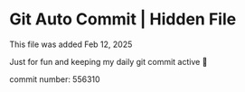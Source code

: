 # Git Auto Commit | Hidden File

This file was added Feb 12, 2025

Just for fun and keeping my daily git commit active 🤪

commit number: 556310
